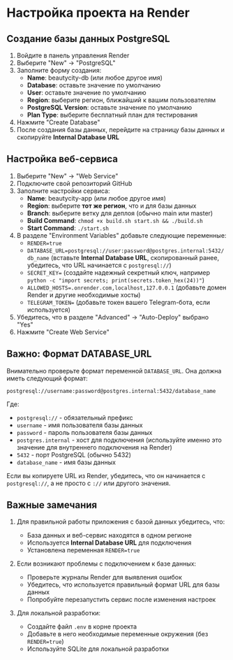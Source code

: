 # Настройка проекта на Render

## Создание базы данных PostgreSQL

1. Войдите в панель управления Render
2. Выберите "New" → "PostgreSQL"
3. Заполните форму создания:
   - **Name**: beautycity-db (или любое другое имя)
   - **Database**: оставьте значение по умолчанию
   - **User**: оставьте значение по умолчанию
   - **Region**: выберите регион, ближайший к вашим пользователям
   - **PostgreSQL Version**: оставьте значение по умолчанию
   - **Plan Type**: выберите бесплатный план для тестирования
4. Нажмите "Create Database"
5. После создания базы данных, перейдите на страницу базы данных и скопируйте **Internal Database URL**

## Настройка веб-сервиса

1. Выберите "New" → "Web Service"
2. Подключите свой репозиторий GitHub
3. Заполните настройки сервиса:
   - **Name**: beautycity-app (или любое другое имя)
   - **Region**: выберите **тот же регион**, что и для базы данных
   - **Branch**: выберите ветку для деплоя (обычно main или master)
   - **Build Command**: `chmod +x build.sh start.sh && ./build.sh`
   - **Start Command**: `./start.sh`
4. В разделе "Environment Variables" добавьте следующие переменные:
   - `RENDER=true`
   - `DATABASE_URL=postgresql://user:password@postgres.internal:5432/db_name` (вставьте **Internal Database URL**, скопированный ранее, убедитесь, что URL начинается с `postgresql://`)
   - `SECRET_KEY=` (создайте надежный секретный ключ, например `python -c "import secrets; print(secrets.token_hex(24))"`)
   - `ALLOWED_HOSTS=.onrender.com,localhost,127.0.0.1` (добавьте домен Render и другие необходимые хосты)
   - `TELEGRAM_TOKEN=` (добавьте токен вашего Telegram-бота, если используется)
5. Убедитесь, что в разделе "Advanced" → "Auto-Deploy" выбрано "Yes"
6. Нажмите "Create Web Service"

## Важно: Формат DATABASE_URL

Внимательно проверьте формат переменной `DATABASE_URL`. Она должна иметь следующий формат:

```
postgresql://username:password@postgres.internal:5432/database_name
```

Где:
- `postgresql://` - обязательный префикс
- `username` - имя пользователя базы данных
- `password` - пароль пользователя базы данных
- `postgres.internal` - хост для подключения (используйте именно это значение для внутреннего подключения на Render)
- `5432` - порт PostgreSQL (обычно 5432)
- `database_name` - имя базы данных

Если вы копируете URL из Render, убедитесь, что он начинается с `postgresql://`, а не просто с `://` или другого значения.

## Важные замечания

1. Для правильной работы приложения с базой данных убедитесь, что:
   - База данных и веб-сервис находятся в одном регионе
   - Используется **Internal Database URL** для подключения
   - Установлена переменная `RENDER=true`

2. Если возникают проблемы с подключением к базе данных:
   - Проверьте журналы Render для выявления ошибок
   - Убедитесь, что используется правильный формат URL для базы данных
   - Попробуйте перезапустить сервис после изменения настроек

3. Для локальной разработки:
   - Создайте файл `.env` в корне проекта
   - Добавьте в него необходимые переменные окружения (без `RENDER=true`)
   - Используйте SQLite для локальной разработки
